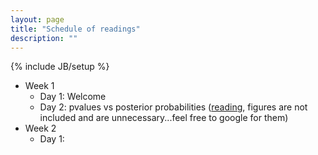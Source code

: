 ```yaml
---
layout: page
title: "Schedule of readings"
description: ""
---
```

{% include JB/setup %}

- Week 1
  - Day 1: Welcome
  - Day 2: pvalues vs posterior probabilities ([reading](/stat615/papers/ockham.pdf), figures are not included and are unnecessary...feel free to google for them)
- Week 2
  - Day 1: 



